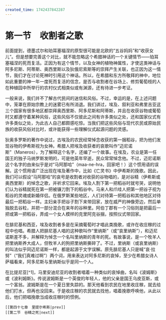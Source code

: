 ```yaml
---
created_time: 1742437842287
---
```

# 第一节　收割者之歌

前面提到，德墨忒尔和珀耳塞福涅的原型很可能是北欧的“五谷妈妈”和“收获女儿”。但是想要完善这个对比，就不能忽略这个希腊神话的一个关键情节——珀耳塞福涅的死而复活。正因为有这个情节，以及女神的植物神属性，才使这类神话与阿多尼斯、阿蒂斯、奥西里斯以及狄俄尼索斯等的崇拜产生关联，也正因为这一情节，我们才在讨论死神时引用这个神话。所以，在希腊和东方所敬拜的神中，地位如此重要的神一年一度死而复活的信念，是否与收割者在谷场上、修剪葡萄枝的人在种植园中所举行的农村仪式相类似或有渊源，还有待进一步考证。

一般来说，我们并不了解古代民间的迷信和风俗。不过，幸运的是，在上述问题中，笼罩在原始宗教上的迷雾已有所消退。我们讲过，埃及、叙利亚和弗里吉亚这三个国家有很多地区都崇拜奥西里斯、阿多尼斯和阿蒂斯，并且在收获谷物或葡萄时又都遵守着某种风俗，这些风俗不仅彼此之间有许多类似之处，还和国家仪式有许多类似之处，为此古人自己都颇感吃惊。当我们把这些风俗与现代农民或原始民族的收获风俗对比时，或许能获得一些理解仪式起源问题的灵感。

狄奥多罗斯的著作中说过，古埃及的农民经常悼念收获的第一捆稻谷，把为他们发现谷物的伊希斯视为女神。希腊人把埃及收获者的哀歌叫作“迈尼诺斯”（Maneros），为了解释这个名字，还编了一个故事。在埃及，农业是第一任国王的独子马纳罗斯发明的，可是他英年早逝，民众常常悼念他。不过，迈尼诺斯这个名字的由来似乎是对“马阿那哈”（maa-ne-hra，回家吧！）这个惯用语的误解。这个惯用语广泛出现在埃及著作中，比如《亡灵书》中伊希斯的挽歌。因此，我们可以假设“马阿那哈”的哀号是收割者对收获的谷物唱的，是对谷精（伊希斯或奥西里斯）的悼念之歌，并祈求它回来。埃及人割下第一把稻谷时就号哭，说明他们认为谷精就死在第一把被镰刀割下的稻谷中。马来人和爪哇人把第一把谷子视为稻谷的灵魂或新婚伴侣。在俄罗斯某些地区，人们对待第一把稻谷和其他地区对待最后一把稻谷一样。主妇亲手把谷子割下来带回家，放在威严的神像旁边，然后单独脱去谷粒，并把一部分混合在来年的谷种里。阿伯丁郡有一个习俗则是把最后一把或第一把稻谷，弄成一个女人模样的克里阿克谷捆，按照仪式带回家。

在腓尼基和西亚，埃及收割者多是在采摘葡萄时才唱此类挽歌，或许在收庄稼的过程中也唱。希腊人把腓尼基人唱的这种歌叫作“里纳斯”（或“哀里纳斯”），和迈尼诺斯差不多，并解释为悼念一个名叫里纳斯的青年的死。有故事说，是一个牧羊人把里纳斯养大成人，但牧羊人的狗把里纳斯撕碎了。不过，里纳斯（或哀里纳斯）的叫法似乎同迈尼诺斯一样，都是起源于文字误解。原先腓尼基人只是喊“哀·拉努”（“我们真难过啊”）两个词，用来表达对阿多尼斯的哀悼，至少在希腊女诗人萨福看来，阿多尼斯与里纳斯似乎是同一个人。

在比提尼亚[^1]，马里安迪尼亚的收割者唱着一种类似的哀悼曲，名叫《波姆斯》或《波利姆斯》。传说波姆斯是一个英俊的年轻人，他的父亲是国王乌皮亚斯，或一个富翁。波姆斯是在一个夏日里失踪的。那天他看到农民在地里收庄稼，就去给他们打水，但再也没回来。于是收庄稼的农民就去找他，唱着挽歌呼唤他，从此以后，他们把唱挽歌当成收庄稼时的惯例。

```booknav
[[第四十七章　里提尔希斯|prev]]
[[第二节　谷精之死|next]]
```